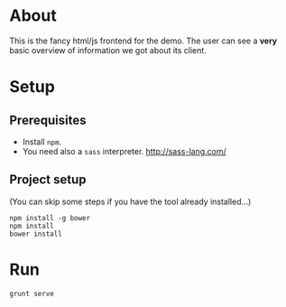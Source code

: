 # About

This is the fancy html/js frontend for the demo. The user can see a **very** basic overview of information we got about its client. 

# Setup

## Prerequisites

* Install ```npm```. 
* You need also a ```sass``` interpreter. http://sass-lang.com/   

## Project setup

(You can skip some steps if you have the tool already installed...)

```
npm install -g bower
npm install
bower install
```

# Run

```
grunt serve
```

